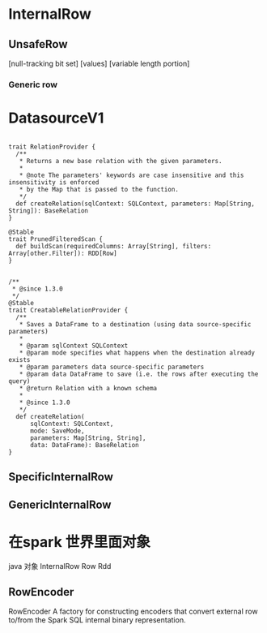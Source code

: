 # InternalRow
## UnsafeRow
[null-tracking bit set] [values] [variable length portion]

### Generic row

# DatasourceV1
```

trait RelationProvider {
  /**
   * Returns a new base relation with the given parameters.
   *
   * @note The parameters' keywords are case insensitive and this insensitivity is enforced
   * by the Map that is passed to the function.
   */
  def createRelation(sqlContext: SQLContext, parameters: Map[String, String]): BaseRelation
}

@Stable
trait PrunedFilteredScan {
  def buildScan(requiredColumns: Array[String], filters: Array[other.Filter]): RDD[Row]
}


/**
 * @since 1.3.0
 */
@Stable
trait CreatableRelationProvider {
  /**
   * Saves a DataFrame to a destination (using data source-specific parameters)
   *
   * @param sqlContext SQLContext
   * @param mode specifies what happens when the destination already exists
   * @param parameters data source-specific parameters
   * @param data DataFrame to save (i.e. the rows after executing the query)
   * @return Relation with a known schema
   *
   * @since 1.3.0
   */
  def createRelation(
      sqlContext: SQLContext,
      mode: SaveMode,
      parameters: Map[String, String],
      data: DataFrame): BaseRelation
}
```

## SpecificInternalRow
## GenericInternalRow


# 在spark 世界里面对象
java 对象
InternalRow
Row
Rdd 
## RowEncoder
RowEncoder
A factory for constructing encoders that convert external row 
to/from the Spark SQL internal binary representation.